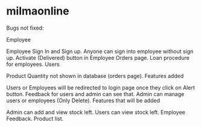 # milmaonline
Bugs not fixed:

Employee

Employee Sign In and Sign up.
Anyone can sign into employee without sign up.
Activate (Delivered) button in Employee Orders page.
Loan procedure for employees.
Users

Product Quantity not shown in database (orders page).
Features added

Users or Employees will be redirected to login page once they click on Alert button.
Feedback for users and admin can see that.
Admin can manage users or employees (Only Delete).
Features that will be added

Admin can add and view stock left.
Users can view stock left.
Employee Feedback.
Product list.
